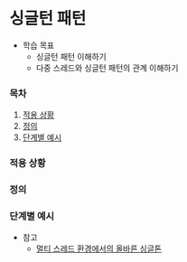 싱글턴 패턴
========
+ 학습 목표
	+ 싱글턴 패턴 이해하기
	+ 다중 스레드와 싱글턴 패턴의 관계 이해하기

### 목차
1. [적용 상황](#적용-상황)
2. [정의](#정의)
3. [단계별 예시](#단계별-예시)

### 적용 상황


### 정의


### 단계별 예시
  
+ 참고
	+ [멀티 스레드 환경에서의 올바른 싱글톤](https://medium.com/@joongwon/multi-thread-%ED%99%98%EA%B2%BD%EC%97%90%EC%84%9C%EC%9D%98-%EC%98%AC%EB%B0%94%EB%A5%B8-singleton-578d9511fd42)